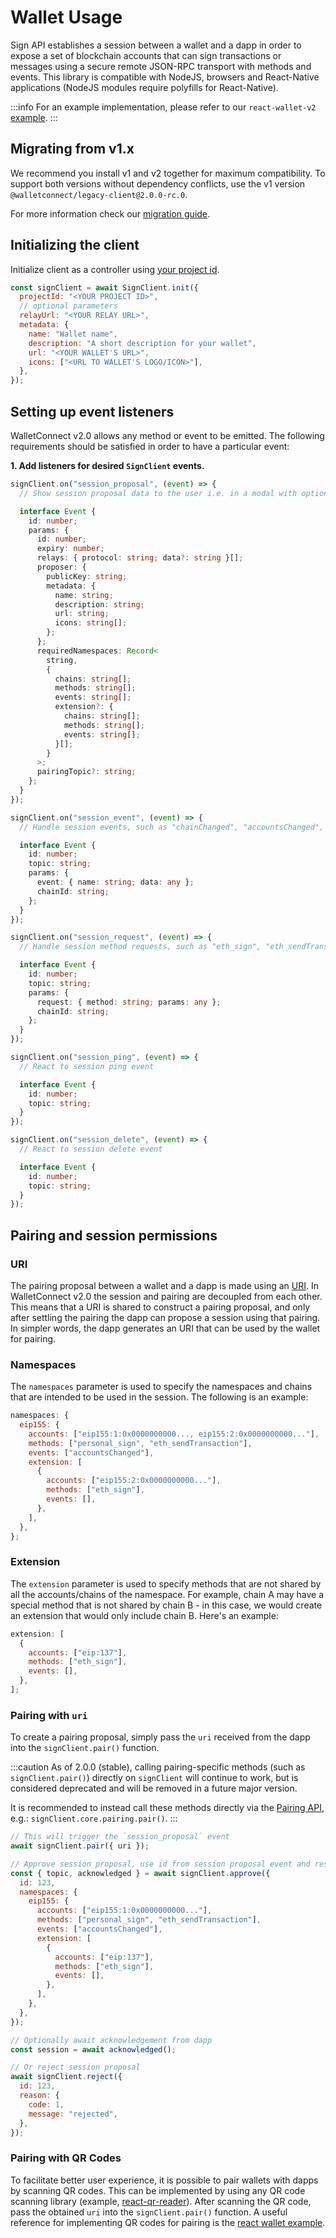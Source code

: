# Wallet Usage

Sign API establishes a session between a wallet and a dapp in order to expose a set of blockchain accounts that can sign transactions or messages using a secure remote JSON-RPC transport with methods and events. This library is compatible with NodeJS, browsers and React-Native applications (NodeJS modules require polyfills for React-Native).

:::info
For an example implementation, please refer to our `react-wallet-v2` [example](https://github.com/WalletConnect/web-examples/tree/main/wallets/react-wallet-v2).
:::

## Migrating from v1.x

We recommend you install v1 and v2 together for maximum compatibility. To support both versions without dependency conflicts, use the v1 version `@walletconnect/legacy-client@2.0.0-rc.0`.

For more information check our [migration guide](../../advanced/migrating-from-v1.0.md).

## Initializing the client

Initialize client as a controller using [your project id](../../advanced/relay-server.md).

```js
const signClient = await SignClient.init({
  projectId: "<YOUR PROJECT ID>",
  // optional parameters
  relayUrl: "<YOUR RELAY URL>",
  metadata: {
    name: "Wallet name",
    description: "A short description for your wallet",
    url: "<YOUR WALLET'S URL>",
    icons: ["<URL TO WALLET'S LOGO/ICON>"],
  },
});
```

## Setting up event listeners

WalletConnect v2.0 allows any method or event to be emitted. The following requirements should be satisfied in order to have a particular event:

**1. Add listeners for desired `SignClient` events.**

```ts
signClient.on("session_proposal", (event) => {
  // Show session proposal data to the user i.e. in a modal with options to approve / reject it

  interface Event {
    id: number;
    params: {
      id: number;
      expiry: number;
      relays: { protocol: string; data?: string }[];
      proposer: {
        publicKey: string;
        metadata: {
          name: string;
          description: string;
          url: string;
          icons: string[];
        };
      };
      requiredNamespaces: Record<
        string,
        {
          chains: string[];
          methods: string[];
          events: string[];
          extension?: {
            chains: string[];
            methods: string[];
            events: string[];
          }[];
        }
      >;
      pairingTopic?: string;
    };
  }
});

signClient.on("session_event", (event) => {
  // Handle session events, such as "chainChanged", "accountsChanged", etc.

  interface Event {
    id: number;
    topic: string;
    params: {
      event: { name: string; data: any };
      chainId: string;
    };
  }
});

signClient.on("session_request", (event) => {
  // Handle session method requests, such as "eth_sign", "eth_sendTransaction", etc.

  interface Event {
    id: number;
    topic: string;
    params: {
      request: { method: string; params: any };
      chainId: string;
    };
  }
});

signClient.on("session_ping", (event) => {
  // React to session ping event

  interface Event {
    id: number;
    topic: string;
  }
});

signClient.on("session_delete", (event) => {
  // React to session delete event

  interface Event {
    id: number;
    topic: string;
  }
});
```

## Pairing and session permissions

### URI

The pairing proposal between a wallet and a dapp is made using an [URI](../../specs/core/pairing/pairing-uri.md). In WalletConnect v2.0 the session and pairing are decoupled from each other. This means that a URI is shared to construct a pairing proposal, and only after settling the pairing the dapp can propose a session using that pairing. In simpler words, the dapp generates an URI that can be used by the wallet for pairing.

### Namespaces

The `namespaces` parameter is used to specify the namespaces and chains that are intended to be used in the session. The following is an example:

```js
namespaces: {
  eip155: {
    accounts: ["eip155:1:0x0000000000..., eip155:2:0x0000000000..."],
    methods: ["personal_sign", "eth_sendTransaction"],
    events: ["accountsChanged"],
    extension: [
      {
        accounts: ["eip155:2:0x0000000000..."],
        methods: ["eth_sign"],
        events: [],
      },
    ],
  },
};
```

### Extension

The `extension` parameter is used to specify methods that are not shared by all the accounts/chains of the namespace. For example, chain A may have a special method that is not shared by chain B - in this case, we would create an extension that would only include chain B. Here's an example:

```js
extension: [
  {
    accounts: ["eip:137"],
    methods: ["eth_sign"],
    events: [],
  },
];
```

### Pairing with `uri`

To create a pairing proposal, simply pass the `uri` received from the dapp into the `signClient.pair()` function.

:::caution
As of 2.0.0 (stable), calling pairing-specific methods (such as `signClient.pair()`) directly on `signClient` will continue to work, but is considered deprecated and will be removed in a future major version.

It is recommended to instead call these methods directly via the [Pairing API](../core/pairing-api.md), e.g.: `signClient.core.pairing.pair()`.
:::

```js
// This will trigger the `session_proposal` event
await signClient.pair({ uri });

// Approve session proposal, use id from session proposal event and respond with namespace(s) that satisfy dapps request and contain approved accounts
const { topic, acknowledged } = await signClient.approve({
  id: 123,
  namespaces: {
    eip155: {
      accounts: ["eip155:1:0x0000000000..."],
      methods: ["personal_sign", "eth_sendTransaction"],
      events: ["accountsChanged"],
      extension: [
        {
          accounts: ["eip:137"],
          methods: ["eth_sign"],
          events: [],
        },
      ],
    },
  },
});

// Optionally await acknowledgement from dapp
const session = await acknowledged();

// Or reject session proposal
await signClient.reject({
  id: 123,
  reason: {
    code: 1,
    message: "rejected",
  },
});
```

### Pairing with QR Codes

To facilitate better user experience, it is possible to pair wallets with dapps by scanning QR codes. This can be implemented by using any QR code scanning library (example, [react-qr-reader](https://www.npmjs.com/package/react-qr-reader)). After scanning the QR code, pass the obtained `uri` into the `signClient.pair()` function. A useful reference for implementing QR codes for pairing is the [react wallet example](https://github.com/WalletConnect/web-examples/blob/main/wallets/react-wallet-v2/).
